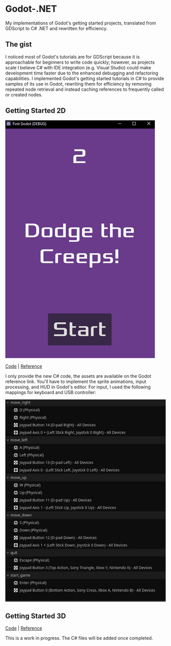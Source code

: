 # Godot-.NET
My implementations of Godot's getting started projects, translated from GDScript to C# .NET and rewritten for efficiency. 

## The gist
I noticed most of Godot's tutorials are for GDScript because it is approachable for beginners to write code quickly; however, as projects scale I believe C# with IDE integration (e.g. Visual Studio) could make development time faster due to the enhanced debugging and refactoring capabilities. I implemented Godot's getting started tutorials in C# to provide samples of its use in Godot, rewriting them for efficiency by removing repeated node retrieval and instead caching references to frequently called or created nodes.

## Getting Started 2D

<img src="screenshots/GD_2D.gif">

<a href="https://github.com/nicholaswile/Godot-.NET/tree/main/2d/src">Code</a> | <a href = "https://docs.godotengine.org/en/stable/getting_started/first_2d_game/index.html">Reference</a>

I only provide the new C# code, the assets are available on the Godot reference link. You'll have to implement the sprite animations, input processing, and HUD in Godot's editor. For input, I used the following mappings for keyboard and USB controller:

<img src="screenshots/GD_2D_input.png">


## Getting Started 3D
<a href="#">Code</a> | <a href = "https://docs.godotengine.org/en/stable/getting_started/first_3d_game/">Reference</a>

This is a work in progress. The C# files will be added once completed.
